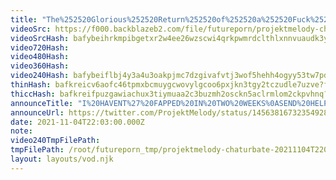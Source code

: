 ```yaml
---
title: "The%252520Glorious%252520Return%252520of%252520a%252520Fuck%252520Machine"
videoSrc: https://f000.backblazeb2.com/file/futureporn/projektmelody-chaturbate-2021-11-04.mp4
videoSrcHash: bafybeihrkmpibgetxr2w4ee26wzscwi4qrkpwmrdclthlxnnvuaudk3yki?filename=projektmelody-chaturbate-2021-11-04.mp4
video720Hash: 
video480Hash: 
video360Hash: 
video240Hash: bafybeiflbj4y3a4u3oakpjmc7dzgivafvtj3wof5hehh4ogyy53tw7pdla?filename=projektmelody-chaturbate-20211104T220300Z-240p.mp4
thinHash: bafkreicv6aofc46tpmxbcmuygcwovylgcoo6pxjkn3tgy2tczudle7uzve?filename=20211104T220300Z_thin.jpg
thiccHash: bafkreifpuzgawiachux3tiymuaa2c3buzmh2osckn5aclrmlom2ckpvhnq?filename=20211104T220300Z_thicc.jpg
announceTitle: "I%20HAVENT%27%20FAPPED%20IN%20TWO%20WEEKS%0ASEND%20HELP"
announceUrl: https://twitter.com/ProjektMelody/status/1456381673235492878
date: 2021-11-04T22:03:00.000Z
note: 
video240TmpFilePath: 
tmpFilePath: /root/futureporn_tmp/projektmelody-chaturbate-20211104T220300Z.mp4
layout: layouts/vod.njk
---
```

